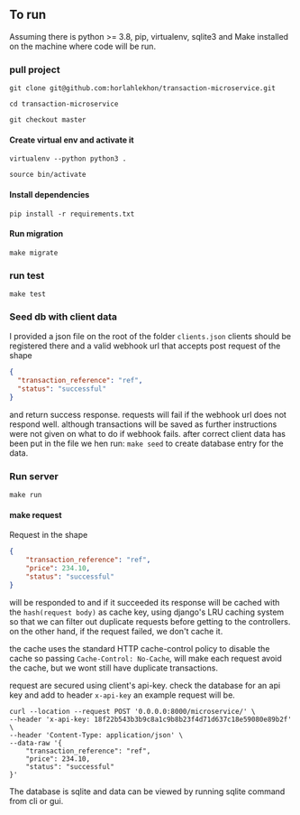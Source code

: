 ## To run
Assuming there is python >= 3.8, pip, virtualenv, sqlite3 and Make installed on the machine where code will be run.

### pull project 

`git clone git@github.com:horlahlekhon/transaction-microservice.git`

`cd transaction-microservice`

`git checkout master`

#### Create virtual env and activate it
`virtualenv --python python3 .`

`source bin/activate`

#### Install dependencies
 `pip install -r requirements.txt`

#### Run migration
`make migrate`

### run test 
`make test`

### Seed db with client data
I provided a json file on the root of the folder `clients.json` clients should be registered there and a valid webhook url that 
accepts post request of the shape 

```json
{
  "transaction_reference": "ref",
  "status": "successful"
}
```
and return success response. requests will fail if the webhook url does not respond well. although transactions will be saved as further 
instructions were not given on what to do if webhook fails. after correct client data has been put in the file we hen run:
`make seed` to create database entry for the data.

### Run server

`make run`

#### make request
Request in the shape 

```json
{
    "transaction_reference": "ref",
    "price": 234.10,
    "status": "successful"
}
```
will be responded to and if it succeeded its response will be cached with the `hash(request body)`  as cache key,
using django's LRU caching system so that we can filter out duplicate requests before getting to the controllers.
on the other hand, if the request failed, we don't cache it.

the cache uses the standard HTTP cache-control policy to disable the cache so passing  `Cache-Control: No-Cache`, will make each request avoid the cache, but we wont still have duplicate transactions.

request are secured using client's api-key. check the database for an api key and add to header `x-api-key`
an example request will be.

```
curl --location --request POST '0.0.0.0:8000/microservice/' \
--header 'x-api-key: 18f22b543b3b9c8a1c9b8b23f4d71d637c18e59080e89b2f' \
--header 'Content-Type: application/json' \
--data-raw '{
    "transaction_reference": "ref",
    "price": 234.10,
    "status": "successful"
}'
```

The database is sqlite and data can be viewed by running sqlite command from cli or gui.
